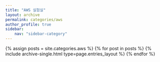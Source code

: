 ```yaml
---
title: "AWS 실험실"
layout: archive
permalink: categories/aws
author_profile: true
sidebar:                  
    nav: "sidebar-category"
---
```


{% assign posts = site.categories.aws %}
{% for post in posts %} {% include archive-single.html type=page.entries_layout %} {% endfor %}

